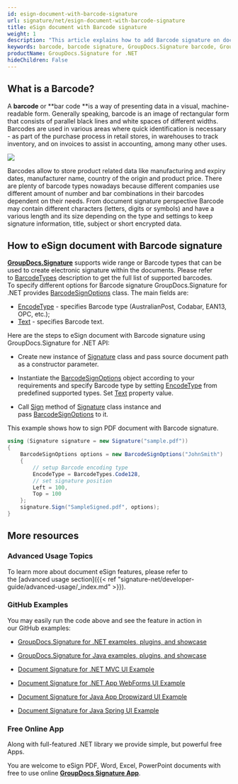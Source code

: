```yaml
---
id: esign-document-with-barcode-signature
url: signature/net/esign-document-with-barcode-signature
title: eSign document with Barcode signature
weight: 1
description: "This article explains how to add Barcode signature on document page with various options like barcode type, barcode text, positioning, alignment and other visual settings with GroupDocs.Signature"
keywords: barcode, barcode signature, GroupDocs.Signature barcode, GroupDocs.Signature barcode signature
productName: GroupDocs.Signature for .NET
hideChildren: False
---
```

## What is a Barcode?

A **barcode** or **bar code **is a way of presenting data in a visual, machine-readable form. Generally speaking, barcode is an image of rectangular form that consists of parallel black lines and white spaces of different widths.  
Barcodes are used in various areas where quick identification is necessary - as part of the purchase process in retail stores, in warehouses to track inventory, and on invoices to assist in accounting, among many other uses.

![](signature-net/images/esign-document-with-barcode-signature.gif)

  
Barcodes allow to store product related data like manufacturing and expiry dates, manufacturer name, country of the origin and product price. There are plenty of barcode types nowadays because different companies use different amount of number and bar combinations in their barcodes dependent on their needs. From document signature perspective Barcode may contain different characters (letters, digits or symbols) and have a various length and its size depending on the type and settings to keep signature information, title, subject or short encrypted data.  

## How to eSign document with Barcode signature

[**GroupDocs.Signature**](https://products.groupdocs.com/signature/net) supports wide range or Barcode types that can be used to create electronic signature within the documents. Please refer to [BarcodeTypes](https://apireference.groupdocs.com/net/signature/groupdocs.signature.domain/barcodetypes/fields/index) description to get the full list of supported barcodes.  
To specify different options for Barcode signature GroupDocs.Signature for .NET provides [BarcodeSignOptions](https://apireference.groupdocs.com/net/signature/groupdocs.signature.options/barcodesignoptions) class. The main fields are:

*   [EncodeType](https://apireference.groupdocs.com/net/signature/groupdocs.signature.options/barcodesignoptions/properties/encodetype) - specifies Barcode type (AustralianPost, Codabar, EAN13, OPC, etc.);
*   [Text](https://apireference.groupdocs.com/net/signature/groupdocs.signature.options/textsignoptions/properties/text) - specifies Barcode text. 

Here are the steps to eSign document with Barcode signature using GroupDocs.Signature for .NET API:

*   Create new instance of [Signature](https://apireference.groupdocs.com/net/signature/groupdocs.signature/signature) class and pass source document path as a constructor parameter.
    
*   Instantiate the [BarcodeSignOptions](https://apireference.groupdocs.com/net/signature/groupdocs.signature.options/barcodesignoptions) object according to your requirements and specify Barcode type by setting [EncodeType](https://apireference.groupdocs.com/net/signature/groupdocs.signature.options/barcodesignoptions/properties/encodetype) from predefined supported types. Set [Text](https://apireference.groupdocs.com/net/signature/groupdocs.signature.options/textsignoptions/properties/text) property value.
    
*   Call [Sign](https://apireference.groupdocs.com/net/signature/groupdocs.signature/signature/methods/sign) method of [Signature](https://apireference.groupdocs.com/net/signature/groupdocs.signature/signature) class instance and pass [BarcodeSignOptions](https://apireference.groupdocs.com/net/signature/groupdocs.signature.options/barcodesignoptions) to it.
    

This example shows how to sign PDF document with Barcode signature.

```csharp
using (Signature signature = new Signature("sample.pdf"))
{
    BarcodeSignOptions options = new BarcodeSignOptions("JohnSmith")
    {
        // setup Barcode encoding type
        EncodeType = BarcodeTypes.Code128,
        // set signature position
        Left = 100,
        Top = 100                    
    };
    signature.Sign("SampleSigned.pdf", options);
}
```

## More resources

### Advanced Usage Topics

To learn more about document eSign features, please refer to the [advanced usage section]({{< ref "signature-net/developer-guide/advanced-usage/_index.md" >}}).

### GitHub Examples 

You may easily run the code above and see the feature in action in our GitHub examples:

*   [GroupDocs.Signature for .NET examples, plugins, and showcase](https://github.com/groupdocs-signature/GroupDocs.Signature-for-.NET)
    
*   [GroupDocs.Signature for Java examples, plugins, and showcase](https://github.com/groupdocs-signature/GroupDocs.Signature-for-Java)
    
*   [Document Signature for .NET MVC UI Example](https://github.com/groupdocs-signature/GroupDocs.Signature-for-.NET-MVC) 
    
*   [Document Signature for .NET App WebForms UI Example](https://github.com/groupdocs-signature/GroupDocs.Signature-for-.NET-WebForms)
    
*   [Document Signature for Java App Dropwizard UI Example](https://github.com/groupdocs-signature/GroupDocs.Signature-for-Java-Dropwizard)
    
*   [Document Signature for Java Spring UI Example](https://github.com/groupdocs-signature/GroupDocs.Signature-for-Java-Spring)
    

### Free Online App 

Along with full-featured .NET library we provide simple, but powerful free Apps.

You are welcome to eSign PDF, Word, Excel, PowerPoint documents with free to use online **[GroupDocs Signature App](https://products.groupdocs.app/signature)**.
